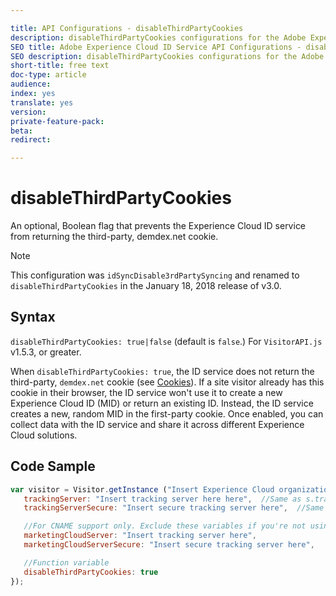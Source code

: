 ```yaml
---

title: API Configurations - disableThirdPartyCookies
description: disableThirdPartyCookies configurations for the Adobe Experience Cloud ID Service API
SEO title: Adobe Experience Cloud ID Service API Configurations - disableThirdPartyCookies
SEO description: disableThirdPartyCookies configurations for the Adobe Experience Cloud ID Service API
short-title: free text
doc-type: article
audience: 
index: yes
translate: yes
version:
private-feature-pack:
beta:
redirect:

---
```


# disableThirdPartyCookies

An optional, Boolean flag that prevents the Experience Cloud ID service from returning the third-party, demdex.net cookie.

>[!NOTE]
>This configuration was `idSyncDisable3rdPartySyncing` and renamed to `disableThirdPartyCookies` in the January 18, 2018 release of v3.0.

## Syntax 
`disableThirdPartyCookies: true|false` \(default is `false`.\) For `VisitorAPI.js` v1.5.3, or greater.

When `disableThirdPartyCookies: true`, the ID service does not return the third-party, `demdex.net` cookie \(see [Cookies](/id-service-api-configurations-cookies.md)\). If a site visitor already has this cookie in their browser, the ID service won't use it to create a new Experience Cloud ID \(MID\) or return an existing ID. Instead, the ID service creates a new, random MID in the first-party cookie. Once enabled, you can collect data with the ID service and share it across different Experience Cloud solutions.

## Code Sample 

```javascript
var visitor = Visitor.getInstance ("Insert Experience Cloud organization ID here",{
   trackingServer: "Insert tracking server here here",  //Same as s.trackingServer
   trackingServerSecure: "Insert secure tracking server here",  //Same as s.trackingServerSecure

   //For CNAME support only. Exclude these variables if you're not using CNAME
   marketingCloudServer: "Insert tracking server here",
   marketingCloudServerSecure: "Insert secure tracking server here",

   //Function variable
   disableThirdPartyCookies: true
});
```
